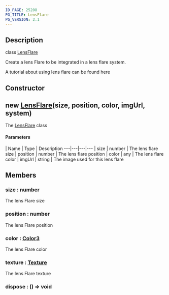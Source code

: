 ```yaml
---
ID_PAGE: 25208
PG_TITLE: LensFlare
PG_VERSION: 2.1
---
```

## Description

class [LensFlare](/classes/2.3/LensFlare)

Create a lens Flare to be integrated in a lens flare system.

A tutorial about using lens flare can be found here

## Constructor

## new [LensFlare](/classes/2.3/LensFlare)(size, position, color, imgUrl, system)

The [LensFlare](/classes/2.3/LensFlare) class

#### Parameters
 | Name | Type | Description
---|---|---|---
 | size | number |   The lens flare size
 | position | number |   The lens flare position
 | color | any |   The lens flare color
 | imgUrl | string |   The image used for this lens flare
## Members

### size : number

The lens Flare size

### position : number

The lens Flare position

### color : [Color3](/classes/2.3/Color3)

The lens Flare color

### texture : [Texture](/classes/2.3/Texture)

The lens Flare texture

### dispose : () =&gt; void



